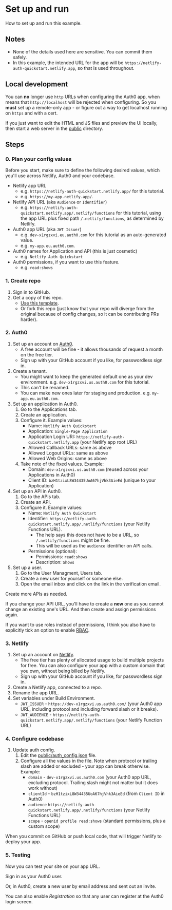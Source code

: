 # Set up and run

How to set up and run this example.


## Notes

- None of the details used here are sensitive. You can commit them safely.
- In this example, the intended URL for the app will be `https://netlify-auth-quickstart.netlify.app`, so that is used throughout.


## Local development

You can **no** longer use `http` URLs when configuring the Auth0 app, when means that `http://localhost` will be rejected when configuring. So you **must** set up a remote-only app - or figure out a way to get localhost running on `https` and with a cert.

If you just want to edit the HTML and JS files and preview the UI locally, then start a web server in the [public](/public/) directory.


## Steps

### 0. Plan your config values

Before you start, make sure to define the following desired values, which you'll use across Netlify, Auth0 and your codebase.

- Netlify app URL
    - e.g. `https://netlify-auth-quickstart.netlify.app/` for this tutorial.
    - e.g. `https://my-app.netlify.app/`.
- Netlify API URL (aka `Audience` or `Identifier`)
    - e.g. `https://netlify-auth-quickstart.netlify.app/.netlify/functions` for this tutorial, using the app URL plus fixed path `/.netlify/functions`, as determined by Netlify.
- Auth0 app URL (aka `JWT Issuer`)
    - e.g. `dev-x1rgzxvi.eu.auth0.com` for this tutorial as an auto-generated value.
    - e.g. `my-app.eu.auth0.com`.
- Auth0 names for Application and API (this is just cosmetic)
    - e.g. `Netlify Auth Quickstart`
- Auth0 permissions, if you want to use this feature.
    - e.g. `read:shows`

### 1. Create repo

1. Sign in to GitHub.
1. Get a copy of this repo.
    - [Use this template](https://github.com/MichaelCurrin/netlify-auth-quickstart/generate).
    - Or fork this repo (just know that your repo will diverge from the original because of config changes, so it can be contributing PRs harder).

### 2. Auth0

1. Set up an account on [Auth0](https://auth0.com).
    - A free account will be fine - it allows thousands of request a month on the free tier.
    - Sign up with your GitHub account if you like, for passwordless sign in.
1. Create a tenant.
    - You might want to keep the generated default one as your dev environment. e.g. `dev-x1rgzxvi.us.auth0.com` for this tutorial.
    - This can't be renamed.
    - You can make new ones later for staging and production. e.g. `my-app.eu.auth0.com`.
1. Set up an application in Auth0.
    1. Go to the Applications tab.
    1. Create an application.
    1. Configure it. Example values:
        - Name: `Netlify Auth Quickstart`
        - Application: `Single-Page Application`
        - Application Login URI: `https://netlify-auth-quickstart.netlify.app` (your Netlify app root URL)
        - Allowed Callback URLs: same as above
        - Allowed Logout URLs: same as above
        - Allowed Web Origins: same as above
    1. Take note of the fixed values. Example:
        - Domain: `dev-x1rgzxvi.us.auth0.com` (reused across your Applications in Auth0)
        - Client ID: `bzH1tzixL8W34435UoA67hjVhk3AieEd` (unique to your Application)
1. Set up an API in Auth0.
    1. Go to the APIs tab.
    1. Create an API.
    1. Configure it. Example values:
        - Name: `Netlify Auth Quickstart`
        - Identifier: `https://netlify-auth-quickstart.netlify.app/.netlify/functions` (your Netlify Functions URL).
            - The help says this does not have to be a URL, so `/.netlify/functions` might be fine.
            - This will be used as the `audience` identifier on API calls.
        - Permissions (optional):
            - Permissions: `read:shows`
            - Description: `Shows`
1. Set up a user.
    1. Go to the User Managment, Users tab.
    1. Create a new user for yourself or someone else.
    1. Open the email inbox and click on the link in the verification email.

Create more APIs as needed.

If you change your API URL, you'll have to create a **new** one as you cannot change an existing one's URL. And then create and assign permissions again.

If you want to use roles instead of permissions, I think you also have to explicitly tick an option to enable [RBAC](https://auth0.com/docs/authorization/rbac/enable-role-based-access-control-for-apis).

### 3. Netlify

1. Set up an account on [Netlify](https://netlify.com).
    - The free tier has plenty of allocated usage to build multiple projects for free. You can also configure your app with a custom domain that you own, without being billed by Netlify.
    - Sign up with your GitHub account if you like, for passwordless sign in.
1. Create a Netlify app, connected to a repo.
1. Rename the app URL.
1. Set variables under Build Environment.
    - `JWT_ISSUER` - `https://dev-x1rgzxvi.us.auth0.com/` (your Auth0 app URL, including protocol and including forward slash or it breaks).
    - `JWT_AUDIENCE` - `https://netlify-auth-quickstart.netlify.app/.netlify/functions` (your Netlify Function URL)

### 4. Configure codebase

1. Update auth config.
    1. Edit the [public/auth_config.json](/public/auth_config.json) file.
    1. Configure all the values in the file. Note when protocol or trailing slash are added or excluded - your app can break otherwise. Example:
        - `domain` - `dev-x1rgzxvi.us.auth0.com` (your Auth0 app URL, excluding protocol. Trailing slash might not matter but it does work without)
        - `clientId` - `bzH1tzixL8W34435UoA67hjVhk3AieEd` (from `Client ID` in Auth0)
        - `audience` `https://netlify-auth-quickstart.netlify.app/.netlify/functions` (your Netlify Functions URL)
        - `scope` - `openid profile read:shows` (standard permissions, plus a custom scope)

When you commit on GitHub or push local code, that will trigger Netlify to deploy your app.

### 5. Testing

Now you can test your site on your app URL.

Sign in as your Auth0 user.

Or, in Auth0, create a new user by email address and sent out an invite.

You can also enable _Registration_ so that any user can register at the Auth0 login screen.
